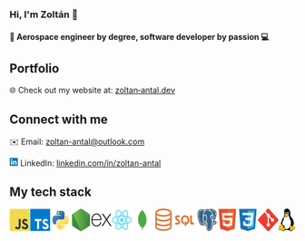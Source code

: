 <h3 align="left">Hi, I'm Zoltán 👋</h3>

<h4 align="left">🚀 Aerospace engineer by degree, software developer by passion 💻</h4>

## Portfolio

🌐 Check out my website at: [zoltan&#8209;antal.dev](https://zoltan-antal.dev)

## Connect with me

✉️ Email: [zoltan-antal@outlook.com](mailto:zoltan_antal@outlook.com)

<p>
  <picture><img src="/assets/images/linkedin.svg" alt="LinkedIn logo" height="15"></picture>
  <span>LinkedIn: <a href="https://linkedin.com/in/zoltan-antal">linkedin.com/in/zoltan-antal</a></span>
</p>

## My tech stack

<div style="display:flex">
  <picture><img src="/assets/images/javascript.svg" alt="JavaScript logo" title="JavaScript" height="40"></picture>
  <picture><img src="/assets/images/typescript.svg" alt="TypeScript logo" title="TypeScript" height="40"></picture>
  <picture><img src="/assets/images/python.svg" alt="Python logo" title="Python" height="40"></picture>
  <picture><img src="/assets/images/nodejs.svg" alt="Node.js logo" title="Node.js" height="40"></picture>
  <picture><img src="/assets/images/express.svg" alt="Express.js logo" title="Express.js" height="40"></picture>
  <picture><img src="/assets/images/react.svg" alt="React logo" title="React" height="40"></picture>
  <picture><img src="/assets/images/mongodb.svg" alt="MongoDB logo" title="MongoDB" height="40"></picture>
  <picture><img src="/assets/images/sql.png" alt="SQL logo" title="SQL" height="40"></picture>
  <picture><img src="/assets/images/postgresql.svg" alt="PostgreSQL logo" title="PostgreSQL" height="40"></picture>
  <picture><img src="/assets/images/html.svg" alt="HTML logo" title="HTML" height="40"></picture>
  <picture><img src="/assets/images/css.svg" alt="CSS logo" title="CSS" height="40"></picture>
  <picture><img src="/assets/images/git.svg" alt="Git logo" title="Git" height="40"></picture>
  <picture><img src="/assets/images/linux.svg" alt="Linux logo" title="Linux" height="40"></picture>
</div>
